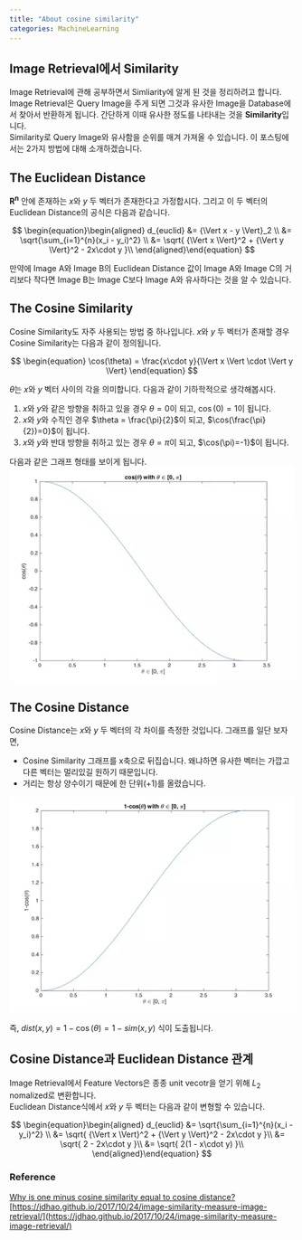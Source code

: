 ```yaml
---
title: "About cosine similarity"
categories: MachineLearning
---
```



## Image Retrieval에서 Similarity
Image Retrieval에 관해 공부하면서 Simliarity에 알게 된 것을 정리하려고 합니다. Image Retrieval은 Query Image을 주게 되면 그것과 유사한 Image을 Database에서 찾아서 반환하게 됩니다. 간단하게 이때 유사한 정도를 나타내는 것을 **Similarity**입니다. <br>
Similarity로 Query Image와 유사함을 순위를 매겨 가져올 수 있습니다. 이 포스팅에서는 2가지 방법에 대해 소개하겠습니다.

## The Euclidean Distance
$\mathbf{R^n}$ 안에 존재하는 $x$와 $y$ 두 벡터가 존재한다고 가정합시다. 그리고 이 두 벡터의 Euclidean Distance의 공식은 다음과 같습니다.

$$
\begin{equation}\begin{aligned}
d_{euclid} &= {\Vert x - y \Vert}_2 \\
&= \sqrt{\sum_{i=1}^{n}(x_i - y_i)^2} \\
  &= \sqrt{ {\Vert x \Vert}^2 + {\Vert y \Vert}^2 - 2x\cdot y }\\
\end{aligned}\end{equation}
$$

만약에 Image A와 Image B의 Euclidean Distance 값이 Image A와 Image C의 거리보다 작다면 Image B는 Image C보다 Image A와 유사하다는 것을 알 수 있습니다.

## The Cosine Similarity
Cosine Similarity도 자주 사용되는 방법 중 하나입니다. $x$와 $y$ 두 벡터가 존재할 경우 Cosine Similarity는 다음과 같이 정의됩니다.

$$
\begin{equation}
\cos(\theta) = \frac{x\cdot y}{\Vert x \Vert \cdot \Vert y \Vert}
\end{equation}
$$

$\theta$는 $x$와 $y$ 벡터 사이의 각을 의미합니다. 다음과 같이 기하학적으로 생각해봅시다.

1. $x$와 $y$와 같은 방향을 취하고 있을 경우 $\theta = 0$이 되고, $\cos(0)=1$이 됩니다.
2. $x$와 $y$와 수직인 경우 $\theta = \frac{\pi}{2}$이 되고, $\cos(\frac{\pi}{2})=0}$이 됩니다.
3. $x$와 $y$와 반대 방향을 취하고 있는 경우 $\theta = \pi$이 되고, $\cos(\pi)=-1}$이 됩니다.

다음과 같은 그래프 형태를 보이게 됩니다.
<img src="/assets/images/cosine.PNG"><br>

## The Cosine Distance
Cosine Distance는 $x$와 $y$ 두 벡터의 각 차이를 측정한 것입니다. 그래프를 일단 보자면,

- Cosine Similarity 그래프를 x축으로 뒤집습니다. 왜냐하면 유사한 벡터는 가깝고 다른 벡터는 멀리있길 원하기 때문입니다.
- 거리는 항상 양수이기 때문에 한 단위(+1)를 올렸습니다.

<img src="/assets/images/cosine_distance.PNG"><br>

즉, $dist(x,y) = 1-\cos(\theta) = 1-sim(x,y)$ 식이 도출됩니다.

## Cosine Distance과 Euclidean Distance 관계
Image Retrieval에서 Feature Vectors은 종종 unit vecotr을 얻기 위해 $L_{2}$ nomalized로 변환합니다.<br>
Euclidean Distance식에서 $x$와 $y$ 두 벡터는 다음과 같이 변형할 수 있습니다.

$$
\begin{equation}\begin{aligned}
d_{euclid} &= \sqrt{\sum_{i=1}^{n}(x_i - y_i)^2} \\
  &= \sqrt{ {\Vert x \Vert}^2 + {\Vert y \Vert}^2 - 2x\cdot y }\\
  &= \sqrt{ 2 - 2x\cdot y }\\
  &= \sqrt{ 2(1 - x\cdot y) }\\
\end{aligned}\end{equation}
$$

### Reference
[Why is one minus cosine similarity equal to cosine distance?](https://www.quora.com/Why-is-one-minus-cosine-similarity-equal-to-cosine-distance)<br>
[https://jdhao.github.io/2017/10/24/image-similarity-measure-image-retrieval/](https://jdhao.github.io/2017/10/24/image-similarity-measure-image-retrieval/)<br>